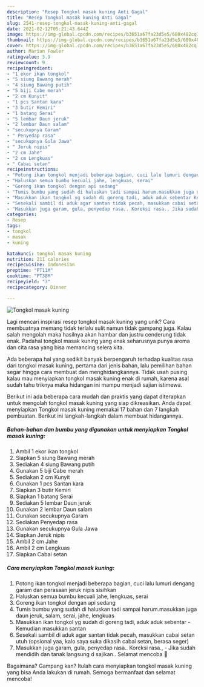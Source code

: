 ```yaml
---
description: "Resep Tongkol masak kuning Anti Gagal"
title: "Resep Tongkol masak kuning Anti Gagal"
slug: 2541-resep-tongkol-masak-kuning-anti-gagal
date: 2021-02-12T05:21:43.644Z
image: https://img-global.cpcdn.com/recipes/b3651a67fa23d5e5/680x482cq70/tongkol-masak-kuning-foto-resep-utama.jpg
thumbnail: https://img-global.cpcdn.com/recipes/b3651a67fa23d5e5/680x482cq70/tongkol-masak-kuning-foto-resep-utama.jpg
cover: https://img-global.cpcdn.com/recipes/b3651a67fa23d5e5/680x482cq70/tongkol-masak-kuning-foto-resep-utama.jpg
author: Marian Fowler
ratingvalue: 3.9
reviewcount: 9
recipeingredient:
- "1 ekor ikan tongkol"
- "5 siung Bawang merah"
- "4 siung Bawang putih"
- "5 biji Cabe merah"
- "2 cm Kunyit"
- "1 pcs Santan kara"
- "3 butir Kemiri"
- "1 batang Serai"
- "5 lembar Daun jeruk"
- "2 lembar Daun salam"
- "secukupnya Garam"
- " Penyedap rasa"
- "secukupnya Gula Jawa"
- " Jeruk nipis"
- "2 cm Jahe"
- "2 cm Lengkuas"
- " Cabai setan"
recipeinstructions:
- "Potong ikan tongkol menjadi beberapa bagian, cuci lalu lumuri dengang garam dan perasaan jeruk nipis sisihkan"
- "Haluskan semua bumbu kecuali jahe, lengkuas, serai"
- "Goreng ikan tongkol dengan api sedang"
- "Tumis bumbu yang sudah di haluskan tadi sampai harum.masukkan juga daun jeruk, salam, serai, jahe, lengkuas"
- "Masukkan ikan tongkol yg sudah di goreng tadi, aduk aduk sebentar Kemudian masukkan santan"
- "Sesekali sambil di aduk agar santan tidak pecah, masukkan cabai setan utuh (opsional yaa, kalo saya suka dikasih cabai setan, berasa seger)"
- "Masukkan juga garam, gula, penyedap rasa.. Koreksi rasa., Jika sudah mendidih dan tanak langsung d sajikan.. Selamat mencoba 🤗"
categories:
- Resep
tags:
- tongkol
- masak
- kuning

katakunci: tongkol masak kuning 
nutrition: 211 calories
recipecuisine: Indonesian
preptime: "PT11M"
cooktime: "PT38M"
recipeyield: "3"
recipecategory: Dinner

---
```



![Tongkol masak kuning](https://img-global.cpcdn.com/recipes/b3651a67fa23d5e5/680x482cq70/tongkol-masak-kuning-foto-resep-utama.jpg)

Lagi mencari inspirasi resep tongkol masak kuning yang unik? Cara membuatnya memang tidak terlalu sulit namun tidak gampang juga. Kalau salah mengolah maka hasilnya akan hambar dan justru cenderung tidak enak. Padahal tongkol masak kuning yang enak seharusnya punya aroma dan cita rasa yang bisa memancing selera kita.



Ada beberapa hal yang sedikit banyak berpengaruh terhadap kualitas rasa dari tongkol masak kuning, pertama dari jenis bahan, lalu pemilihan bahan segar hingga cara membuat dan menghidangkannya. Tidak usah pusing kalau mau menyiapkan tongkol masak kuning enak di rumah, karena asal sudah tahu triknya maka hidangan ini mampu menjadi sajian istimewa.


Berikut ini ada beberapa cara mudah dan praktis yang dapat diterapkan untuk mengolah tongkol masak kuning yang siap dikreasikan. Anda dapat menyiapkan Tongkol masak kuning memakai 17 bahan dan 7 langkah pembuatan. Berikut ini langkah-langkah dalam membuat hidangannya.

<!--inarticleads1-->

##### Bahan-bahan dan bumbu yang digunakan untuk menyiapkan Tongkol masak kuning:

1. Ambil 1 ekor ikan tongkol
1. Siapkan 5 siung Bawang merah
1. Sediakan 4 siung Bawang putih
1. Gunakan 5 biji Cabe merah
1. Sediakan 2 cm Kunyit
1. Gunakan 1 pcs Santan kara
1. Siapkan 3 butir Kemiri
1. Siapkan 1 batang Serai
1. Sediakan 5 lembar Daun jeruk
1. Gunakan 2 lembar Daun salam
1. Gunakan secukupnya Garam
1. Sediakan  Penyedap rasa
1. Gunakan secukupnya Gula Jawa
1. Siapkan  Jeruk nipis
1. Ambil 2 cm Jahe
1. Ambil 2 cm Lengkuas
1. Siapkan  Cabai setan




<!--inarticleads2-->

##### Cara menyiapkan Tongkol masak kuning:

1. Potong ikan tongkol menjadi beberapa bagian, cuci lalu lumuri dengang garam dan perasaan jeruk nipis sisihkan
1. Haluskan semua bumbu kecuali jahe, lengkuas, serai
1. Goreng ikan tongkol dengan api sedang
1. Tumis bumbu yang sudah di haluskan tadi sampai harum.masukkan juga daun jeruk, salam, serai, jahe, lengkuas
1. Masukkan ikan tongkol yg sudah di goreng tadi, aduk aduk sebentar - Kemudian masukkan santan
1. Sesekali sambil di aduk agar santan tidak pecah, masukkan cabai setan utuh (opsional yaa, kalo saya suka dikasih cabai setan, berasa seger)
1. Masukkan juga garam, gula, penyedap rasa.. Koreksi rasa., - Jika sudah mendidih dan tanak langsung d sajikan.. Selamat mencoba 🤗




Bagaimana? Gampang kan? Itulah cara menyiapkan tongkol masak kuning yang bisa Anda lakukan di rumah. Semoga bermanfaat dan selamat mencoba!
